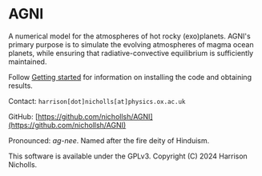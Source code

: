 # AGNI
A numerical model for the atmospheres of hot rocky (exo)planets. AGNI's
primary purpose is to simulate the evolving atmospheres of magma ocean planets, while
ensuring that radiative-convective equilibrium is sufficiently maintained.

Follow [Getting started](@ref) for information on installing the code and
obtaining results.

Contact: `harrison[dot]nicholls[at]physics.ox.ac.uk`

GitHub: [https://github.com/nichollsh/AGNI](https://github.com/nichollsh/AGNI)

Pronounced: _ag-nee_. Named after the fire deity of Hinduism.

This software is available under the GPLv3. Copyright (C) 2024 Harrison Nicholls.
